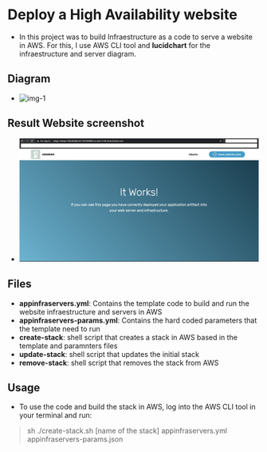 # Deploy a High Availability website

- In this project was to build Infraestructure as a code to serve a website in AWS. For this, I use AWS CLI tool and __lucidchart__ for the infraestructure and server diagram.

## Diagram

- ![img-1](Results_and_Diagram/UdagramApp.jpeg)

## Result Website screenshot

- ![img-2](Results_and_Diagram/Result-website-screenshot.png)

## Files

- __appinfraservers.yml__: Contains the template code to build and run the website infraestructure and servers in AWS
- __appinfraservers-params.yml__: Contains the hard coded parameters that the template need to run
- __create-stack__: shell script that creates a stack in AWS based in the template and paramnters files
- __update-stack__: shell script that updates the initial stack
- __remove-stack__: shell script that removes the stack from AWS

## Usage

- To use the code and build the stack in AWS, log into the AWS CLI tool in your terminal and run:

> sh ./create-stack.sh [name of the stack] appinfraservers.yml appinfraservers-params.json

